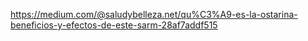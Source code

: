 https://medium.com/@saludybelleza.net/qu%C3%A9-es-la-ostarina-beneficios-y-efectos-de-este-sarm-28af7addf515
